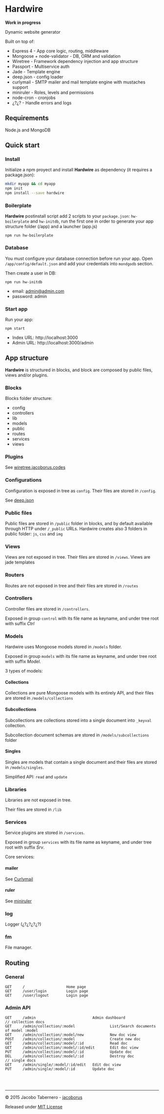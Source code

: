 Hardwire
========

**Work in progress**

Dynamic website generator

Built on top of:

- Express 4 - App core logic, routing, middleware
- Mongoose + node-validator - DB, ORM and validation
- Wiretree - Framework dependency injection and app structure
- Passport - Multiservice auth
- Jade - Template engine
- deep.json - config loader
- curlymail - SMTP mailer and mail template engine with mustaches support
- miniruler - Roles, levels and permissions
- node-cron - cronjobs
- ¿?¿? - Handle errors and logs



Requirements
------------

Node.js and MongoDB



Quick start
-----------


### Install

Initialize a npm proyect and install **Hardwire** as dependency (it requires a package.json):

```sh
mkdir myapp && cd myapp
npm init
npm install --save hardwire
```

### Boilerplate

**Hardwire** postinstall script add 2 scripts to your `package.json`: `hw-boilerplate` and `hw-initdb`, run the first one in order to generate your app structure folder (/app) and a launcher (app.js)

```
npm run hw-boilerplate
```


### Database

You must configure your database connection before run your app. Open `/app/config/default.json` and add your credentials into `mondgodb` section.

Then create a user in DB:

```
npm run hw-initdb
```

- email: admin@admin.com
- password: admin


### Start app

Run your app:

```
npm start
```

- Index URL: http://localhost:3000
- Admin URL: http://localhost:3000/admin



App structure
-------------

**Hardwire** is structured in blocks, and block are composed by public files, views and/or plugins.


### Blocks

Blocks folder structure:

- config
- controllers
- lib
- models
- public
- routes
- services
- views


### Plugins

See [wiretree.jacoborus.codes](http://wiretree.jacoborus.codes)


### Configurations

Configuration is exposed in tree as `config`. Their files are stored in `/config`.

See [deep.json](http://deepjson.jacoborus.codes)


### Public files

Public files are stored in `/public` folder in blocks, and by default available through HTTP under `/_public` URLs. Hardwire creates also 3 folders in public folder: `js`, `css` and `img`


### Views

Views are not exposed in tree. Their files are stored in `/views`. Views are jade templates


### Routers

Routes are not exposed in tree and their files are stored in `/routes`


### Controllers

Controller files are stored in `/controllers`.

Exposed in group `control` with its file name as keyname, and under tree root with suffix *Ctrl*


### Models

Hardwire uses Mongoose models stored in `/models` folder.

Exposed in group `models` with its file name as keyname, and under tree root with suffix *Model*.

3 types of models:

#### Collections

Collections are pure Mongoose models with its entirely API, and their files are stored in `/models/collections`

#### Subcollections

Subcollections are collections stored into a single document into `_keyval` collection.

Subcollection document schemas are stored in `/models/subcollections` folder

#### Singles

Singles are models that contain a single document and their files are stored in `/models/singles`.

Simplified API: `read` and `update`


### Libraries

Libraries are not exposed in tree.

Their files are stored in `/lib`

### Services

Service plugins are stored in `/services`.

Exposed in group `services` with its file name as keyname, and under tree root with suffix *Srv*.

Core services:

#### mailer

See [Curlymail](http://curlymail.jacoborus.codes)

#### ruler
See [miniruler](https://github.com/jacoborus/miniruler)

### log
Logger (¿?¿?¿?¿?)

### fm
File manager.


Routing
-------


### General
```
GET		/					Home page
GET		/user/login			Login page
GET		/user/logout		Login page
```

### Admin API
```
GET		/admin							Admin dashboard
// collection docs
GET		/admin/collection/:model				List/Search documents of model :model
GET		/admin/collection/:model/new			New doc view
POST	/admin/collection/:model				Create new doc
GET		/admin/collection/:model/:id			Read doc
GET		/admin/collection/:model/:id/edit		Edit doc view
PUT		/admin/collection/:model/:id			Update doc
DEL		/admin/collection/:model/:id			Destroy doc
// single docs
GET		/admin/single/:model/:id/edit	Edit doc view
PUT		/admin/single/:model/:id		Update doc
```


<br><br>

---

© 2015 Jacobo Tabernero - [jacoborus](https://github.com/jacoborus)

Released under [MIT License](https://raw.github.com/jacoborus/hardwire/master/LICENSE)
